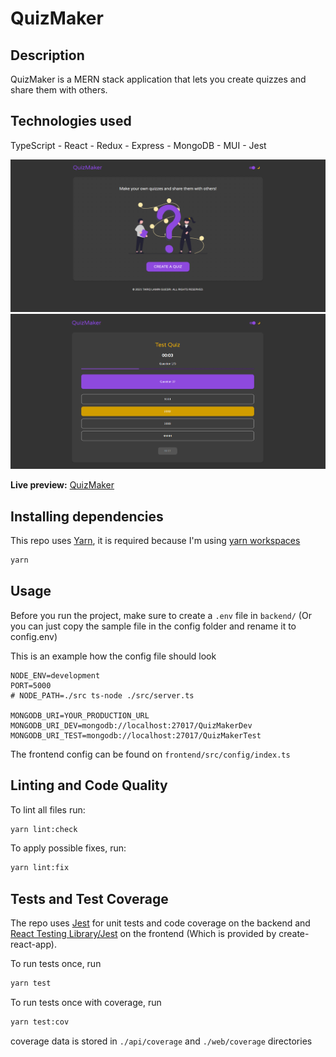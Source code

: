 # QuizMaker

## Description

QuizMaker is a MERN stack application that lets you create quizzes and share them with others.

## Technologies used

TypeScript - React - Redux - Express - MongoDB - MUI - Jest

<div><img src="./screenshots/screenshot1.png" width="800" alt="Home Page"></div>

<div><img src="./screenshots/screenshot2.png" width="800" alt="Quiz"></div>

**Live preview:** [QuizMaker](https://quiz-maker.tariqguesri.com/)

## Installing dependencies

This repo uses [Yarn](https://yarnpkg.com/), it is required because I'm using [yarn workspaces](https://classic.yarnpkg.com/en/docs/workspaces/)

```sh
yarn
```

## Usage

Before you run the project, make sure to create a `.env` file in `backend/` (Or you can just copy the sample file in the config folder and rename it to config.env)

This is an example how the config file should look

```.env
NODE_ENV=development
PORT=5000
# NODE_PATH=./src ts-node ./src/server.ts

MONGODB_URI=YOUR_PRODUCTION_URL
MONGODB_URI_DEV=mongodb://localhost:27017/QuizMakerDev
MONGODB_URI_TEST=mongodb://localhost:27017/QuizMakerTest
```

The frontend config can be found on `frontend/src/config/index.ts`

## Linting and Code Quality

To lint all files run:

```sh
yarn lint:check
```

To apply possible fixes, run:

```sh
yarn lint:fix
```

## Tests and Test Coverage

The repo uses [Jest](https://jestjs.io/) for unit tests and code coverage on the backend and [React Testing Library/Jest](https://testing-library.com/) on the frontend (Which is provided by create-react-app).

To run tests once, run

```sh
yarn test
```

To run tests once with coverage, run

```sh
yarn test:cov
```

coverage data is stored in `./api/coverage` and `./web/coverage` directories
